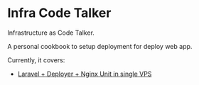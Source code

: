 # Infra Code Talker

Infrastructure as Code Talker.

A personal cookbook to setup deployment for deploy web app.

Currently, it covers:

- [Laravel + Deployer + Nginx Unit in single VPS](/digital-ocean/nginx-unit/README.md)